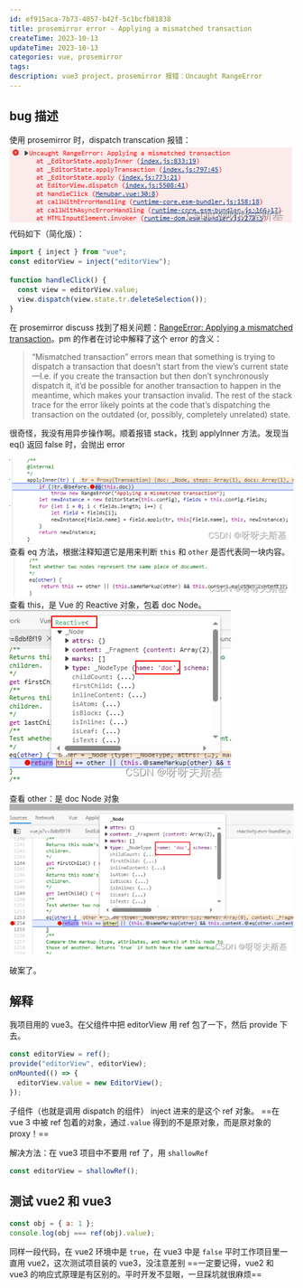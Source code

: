 ```yaml
---
id: ef915aca-7b73-4057-b42f-5c1bcfb81838
title: prosemirror error - Applying a mismatched transaction
createTime: 2023-10-13
updateTime: 2023-10-13
categories: vue, prosemirror
tags:
description: vue3 project，prosemirror 报错：Uncaught RangeError
---
```


## bug 描述

使用 prosemirror 时，dispatch transcation 报错：
![在这里插入图片描述](../post-assets/925aa35f-9b80-4dc4-83ce-ccd931631557.png)
代码如下（简化版）：

```js
import { inject } from "vue";
const editorView = inject("editorView");

function handleClick() {
  const view = editorView.value;
  view.dispatch(view.state.tr.deleteSelection());
}
```

在 prosemirror discuss 找到了相关问题：[RangeError: Applying a mismatched transaction](https://discuss.prosemirror.net/t/rangeerror-applying-a-mismatched-transaction/1846)。pm 的作者在讨论中解释了这个 error 的含义：

> “Mismatched transaction” errors mean that something is trying to dispatch a transaction that doesn’t start from the view’s current state—I.e. if you create the transaction but then don’t synchronously dispatch it, it’d be possible for another transaction to happen in the meantime, which makes your transaction invalid. The rest of the stack trace for the error likely points at the code that’s dispatching the transaction on the outdated (or, possibly, completely unrelated) state.

很奇怪，我没有用异步操作啊。顺着报错 stack，找到 applyInner 方法。发现当 eq() 返回 false 时，会抛出 error

![在这里插入图片描述](../post-assets/59a69758-2238-49f6-893a-3a1a4d9a962e.png)
查看 eq 方法，根据注释知道它是用来判断 `this` 和 `other` 是否代表同一块内容。
![在这里插入图片描述](../post-assets/e2f8f85b-6779-4f26-bf61-9739f29f5d38.png)
查看 this，是 Vue 的 Reactive 对象，包着 doc Node。
![在这里插入图片描述](../post-assets/77d41771-40db-4559-855d-e2b8583617ac.png)

查看 other：是 doc Node 对象
![在这里插入图片描述](../post-assets/bdecc582-1c70-4769-8724-9f7da11b8aa9.png)

破案了。

## 解释

我项目用的 vue3。在父组件中把 editorView 用 ref 包了一下，然后 provide 下去。

```js
const editorView = ref();
provide("editorView", editorView);
onMounted(() => {
  editorView.value = new EditorView();
});
```

子组件（也就是调用 dispatch 的组件） inject 进来的是这个 ref 对象。
==在 vue 3 中被 ref 包着的对象，通过`.value` 得到的不是原对象，而是原对象的 proxy！==

解决方法：在 vue3 项目中不要用 ref 了，用 `shallowRef`

```js
const editorView = shallowRef();
```

## 测试 vue2 和 vue3

```js
const obj = { a: 1 };
console.log(obj === ref(obj).value);
```

同样一段代码，在 vue2 环境中是 `true`，在 vue3 中是 `false`
平时工作项目里一直用 vue2，这次测试项目装的 vue3，没注意差别
==一定要记得，vue2 和 vue3 的响应式原理是有区别的。平时开发不显眼，一旦踩坑就很麻烦==
